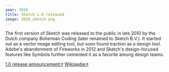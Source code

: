 ```yaml
---
year: 2010
title: Sketch 1.0 released
image: 2010_sketch.png
---
```


The first version of Sketch was released to the public in late 2010 by the Dutch
company Bohemian Coding (later renamed to Sketch B.V.). It started out as a
vector image editing tool, but soon found traction as a design tool. Adobe's
abandonment of Fireworks in 2012 and Sketch's design-focused features like
Symbols further cemented it as a favorite among design teams.

<a href="https://web.archive.org/web/20110711125106/http://www.bohemiancoding.com/about/blog/sketch-1-0-finally-released/" target="_blank">1.0
release announcement↗</a>
<a href="https://en.wikipedia.org/wiki/Sketch_(software)" target="_blank">Wikipedia↗</a>
